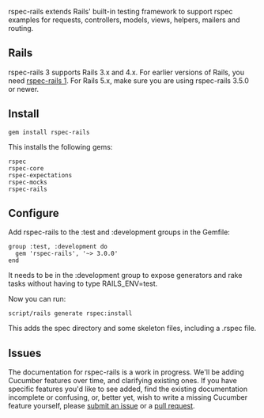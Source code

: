 rspec-rails extends Rails' built-in testing framework to support rspec
examples for requests, controllers, models, views, helpers, mailers and
routing.

## Rails

rspec-rails 3 supports Rails 3.x and 4.x. For earlier versions of Rails, you
need [rspec-rails 1](https://github.com/dchelimsky/rspec-rails). For Rails 5.x,
make sure you are using rspec-rails 3.5.0 or newer.

## Install

    gem install rspec-rails

This installs the following gems:

    rspec
    rspec-core
    rspec-expectations
    rspec-mocks
    rspec-rails

## Configure

Add rspec-rails to the :test and :development groups in the Gemfile:

    group :test, :development do
      gem 'rspec-rails', '~> 3.0.0'
    end

It needs to be in the :development group to expose generators and rake tasks
without having to type RAILS_ENV=test.

Now you can run:

    script/rails generate rspec:install

This adds the spec directory and some skeleton files, including a .rspec
file.

## Issues

The documentation for rspec-rails is a work in progress. We'll be adding
Cucumber features over time, and clarifying existing ones.  If you have specific
features you'd like to see added, find the existing documentation incomplete or
confusing, or, better yet, wish to write a missing Cucumber feature yourself,
please [submit an issue](https://github.com/rspec/rspec-rails/issues) or a [pull
request](https://github.com/rspec/rspec-rails).
